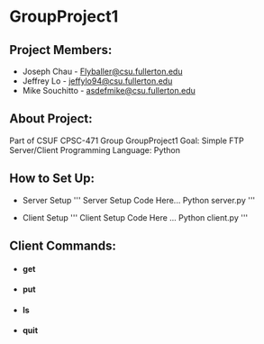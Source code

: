 # GroupProject1

## Project Members:
  * Joseph Chau    - Flyballer@csu.fullerton.edu
  * Jeffrey Lo     - jeffylo94@csu.fullerton.edu
  * Mike Souchitto - asdefmike@csu.fullerton.edu


## About Project:
   Part of CSUF CPSC-471 Group GroupProject1
   Goal: Simple FTP Server/Client
   Programming Language: Python

## How to Set Up:
  * Server Setup
  '''
  Server Setup Code Here... Python server.py <port>
  '''

  * Client Setup
  '''
  Client Setup Code Here ... Python client.py <port>
  '''


## Client Commands:
   * #### get
   * #### put
   * #### ls
   * #### quit
